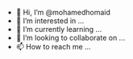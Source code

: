 - 👋 Hi, I’m @mohamedhomaid
- 👀 I’m interested in ...
- 🌱 I’m currently learning ...
- 💞️ I’m looking to collaborate on ...
- 📫 How to reach me ...

<!---
mohamedhomaid/mohamedhomaid is a ✨ special ✨ repository because its `README.md` (this file) appears on your GitHub profile.
You can click the Preview link to take a look at your changes.
--->
